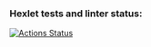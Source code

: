 ### Hexlet tests and linter status:
[![Actions Status](https://github.com/VolchikG/frontend-project-44/actions/workflows/hexlet-check.yml/badge.svg)](https://github.com/VolchikG/frontend-project-44/actions)